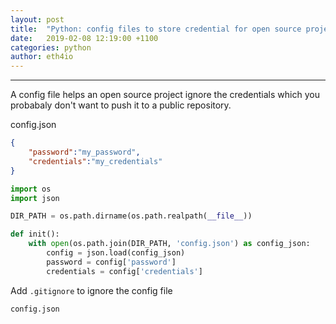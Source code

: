 ```yaml
---
layout: post
title:  "Python: config files to store credential for open source project"
date:   2019-02-08 12:19:00 +1100
categories: python
author: eth4io
---
```


------



A config file helps an open source project ignore the credentials which you probabaly don't want to push it to a public repository.



config.json

```json
{
    "password":"my_password",
    "credentials":"my_credentials"
}
```



```python
import os
import json

DIR_PATH = os.path.dirname(os.path.realpath(__file__))

def init():
    with open(os.path.join(DIR_PATH, 'config.json') as config_json:
        config = json.load(config_json)
        password = config['password']
        credentials = config['credentials']

```



Add `.gitignore` to ignore the config file

```
config.json
```

